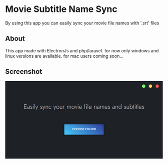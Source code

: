 # Movie Subtitle Name Sync

By using this app you can easily sync your movie file names with '.srt' files

## About

This app made with ElectronJs and php/laravel. for now only windows and linux versions are available. for mac users coming soon...

## Screenshot

![Screenshot](https://github.com/PayamWeber/movie-subtitle-name-sync/blob/master/screenshot.png?raw=true)


